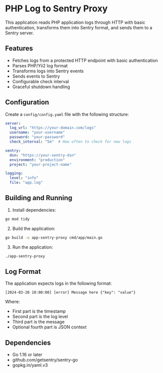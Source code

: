 # PHP Log to Sentry Proxy

This application reads PHP application logs through HTTP with basic authentication, transforms them into Sentry format, and sends them to a Sentry server.

## Features

- Fetches logs from a protected HTTP endpoint with basic authentication
- Parses PHP/Yii2 log format
- Transforms logs into Sentry events
- Sends events to Sentry
- Configurable check interval
- Graceful shutdown handling

## Configuration

Create a `config/config.yaml` file with the following structure:

```yaml
server:
  log_url: "https://your-domain.com/logs"
  username: "your-username"
  password: "your-password"
  check_interval: "5m"  # How often to check for new logs

sentry:
  dsn: "https://your-sentry-dsn"
  environment: "production"
  project: "your-project-name"

logging:
  level: "info"
  file: "app.log"
```

## Building and Running

1. Install dependencies:
```bash
go mod tidy
```

2. Build the application:
```bash
go build -o app-sentry-proxy cmd/app/main.go
```

3. Run the application:
```bash
./app-sentry-proxy
```

## Log Format

The application expects logs in the following format:
```
[2024-03-20 10:00:00] [error] Message here {"key": "value"}
```

Where:
- First part is the timestamp
- Second part is the log level
- Third part is the message
- Optional fourth part is JSON context

## Dependencies

- Go 1.16 or later
- github.com/getsentry/sentry-go
- gopkg.in/yaml.v3 